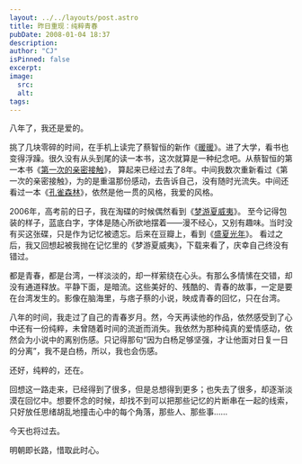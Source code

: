 ```yaml
---
layout: ../../layouts/post.astro
title: 昨日重现：纯粹青春
pubDate: 2008-01-04 18:37
description: 
author: "CJ"
isPinned: false
excerpt: 
image:
  src:
  alt:
tags: 
---
```

八年了，我还是爱的。

挑了几块零碎的时间，在手机上读完了蔡智恒的新作《[暖暖](https://book.douban.com/subject/2340955/)》。进了大学，看书也变得浮躁。很久没有从头到尾的读一本书，这次就算是一种纪念吧。从蔡智恒的第一本书《[第一次的亲密接触](https://book.douban.com/subject/1024217/)》， 算起来已经过去了8年。中间我数次重新看过《第一次的亲密接触》，为的是重温那份感动，去告诉自己，没有随时光流失。中间还看过一本《[孔雀森林](https://book.douban.com/subject/1433700/)》，依然是他一贯的风格，我爱的风格。 

2006年，高考前的日子，我在淘碟的时候偶然看到《[梦游夏威夷](https://movie.douban.com/subject/1877016/)》。 至今记得包装的样子，蓝底白字，字体是随心所欲地摆着——漫不经心，又别有趣味。当时没有买这张碟，只是作为记忆被遗忘。后来在豆瓣上，看到《[盛夏光年](https://movie.douban.com/subject/1914831/)》。 看过之后，我又回想起被我抛在记忆里的《梦游夏威夷》，下载来看了，庆幸自己终没有错过。

都是青春，都是台湾，一样淡淡的，却一样萦绕在心头。有那么多情愫在交错，却没有通道释放。平静下面，是暗流。这些美好的、残酷的、青春的故事，一定是要在台湾发生的。影像在脑海里，与痞子蔡的小说，映成青春的回忆，只在台湾。

八年的时间，我走过了自己的青春岁月。然，今天再读他的作品，依然感受到了心中还有一份纯粹，未曾随着时间的流逝而消失。我依然为那种纯真的爱情感动，依然会为小说中的离别伤感。只记得那句“因为白杨足够坚强，才让他面对日复一日的分离”，我不是白杨，所以，我也会伤感。

还好，纯粹的，还在。

回想这一路走来，已经得到了很多，但是总想得到更多；也失去了很多，却逐渐淡漠在回忆中。想要怀念的时候，却找不到可以把那些记忆的片断串在一起的线索，只好放任思绪胡乱地撞击心中的每个角落，那些人、那些事……

今天也将过去。

明朝即长路，惜取此时心。
